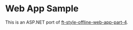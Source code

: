 # Web App Sample
This is an ASP.NET port of [ft-style-offline-web-app-part-4](https://github.com/matthew-andrews/ft-style-offline-web-app-part-4). 